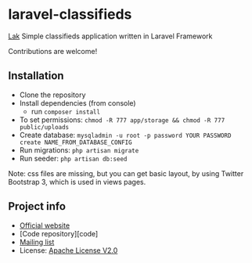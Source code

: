 laravel-classifieds
===================

[Lak] Simple classifieds application written in Laravel Framework

Contributions are welcome!

## Installation

- Clone the repository
- Install dependencies (from console)
    - run ```composer install```
- To set permissions: ```chmod -R 777 app/storage && chmod -R 777 public/uploads```
- Create database: ```mysqladmin -u root -p password YOUR PASSWORD create NAME_FROM_DATABASE_CONFIG```
- Run migrations: ```php artisan migrate```
- Run seeder: ```php artisan db:seed```

Note:
css files are missing, but you can get basic layout, by using Twitter Bootstrap 3, which is used in views pages.

## Project info

* [Official website][lak]
* [Code repository][code]
* [Mailing list][mailing]
* License: [Apache License V2.0][license]


[lak]: http://lak.lk/
[preview]: http://lak.lk
[mailing]: http://lak.lk/contact
[license]: http://www.apache.org/licenses/LICENSE-2.0
